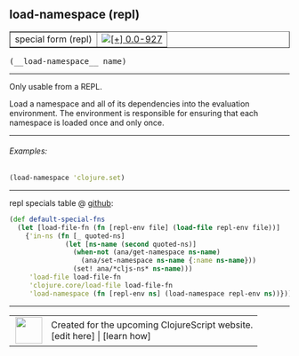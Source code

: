 ## load-namespace (repl)



 <table border="1">
<tr>
<td>special form (repl)</td>
<td><a href="https://github.com/cljsinfo/cljs-api-docs/tree/0.0-927"><img valign="middle" alt="[+] 0.0-927" title="Added in 0.0-927" src="https://img.shields.io/badge/+-0.0--927-lightgrey.svg"></a> </td>
</tr>
</table>


 <samp>
(__load-namespace__ name)<br>
</samp>

---

Only usable from a REPL.

Load a namespace and all of its dependencies into the evaluation environment.
The environment is responsible for ensuring that each namespace is loaded once
and only once.



---

###### Examples:

```clj
(load-namespace 'clojure.set)
```



---





repl specials table @ [github](https://github.com/clojure/clojurescript/blob/r1820/src/clj/cljs/repl.clj#L142-L151):

```clj
(def default-special-fns
  (let [load-file-fn (fn [repl-env file] (load-file repl-env file))]
    {'in-ns (fn [_ quoted-ns]
              (let [ns-name (second quoted-ns)]
                (when-not (ana/get-namespace ns-name)
                  (ana/set-namespace ns-name {:name ns-name}))
                (set! ana/*cljs-ns* ns-name)))
     'load-file load-file-fn
     'clojure.core/load-file load-file-fn
     'load-namespace (fn [repl-env ns] (load-namespace repl-env ns))}))
```

<!--
Repo - tag - source tree - lines:

 <pre>
clojurescript @ r1820
└── src
    └── clj
        └── cljs
            └── <ins>[repl.clj:142-151](https://github.com/clojure/clojurescript/blob/r1820/src/clj/cljs/repl.clj#L142-L151)</ins>
</pre>

-->

---




 <table>
<tr><td>
<img valign="middle" align="right" width="48px" src="http://i.imgur.com/Hi20huC.png">
</td><td>
Created for the upcoming ClojureScript website.<br>
[edit here] | [learn how]
</td></tr></table>

[edit here]:https://github.com/cljsinfo/cljs-api-docs/blob/master/cljsdoc/specialrepl/load-namespace.cljsdoc
[learn how]:https://github.com/cljsinfo/cljs-api-docs/wiki/cljsdoc-files

<!--

This information was too distracting to show to readers, but I'll leave it
commented here since it is helpful to:

- pretty-print the data used to generate this document
- and show how to retrieve that data



The API data for this symbol:

```clj
{:description "Only usable from a REPL.\n\nLoad a namespace and all of its dependencies into the evaluation environment.\nThe environment is responsible for ensuring that each namespace is loaded once\nand only once.",
 :ns "specialrepl",
 :name "load-namespace",
 :signature ["[name]"],
 :history [["+" "0.0-927"]],
 :type "special form (repl)",
 :full-name-encode "specialrepl/load-namespace",
 :source {:code "(def default-special-fns\n  (let [load-file-fn (fn [repl-env file] (load-file repl-env file))]\n    {'in-ns (fn [_ quoted-ns]\n              (let [ns-name (second quoted-ns)]\n                (when-not (ana/get-namespace ns-name)\n                  (ana/set-namespace ns-name {:name ns-name}))\n                (set! ana/*cljs-ns* ns-name)))\n     'load-file load-file-fn\n     'clojure.core/load-file load-file-fn\n     'load-namespace (fn [repl-env ns] (load-namespace repl-env ns))}))",
          :title "repl specials table",
          :repo "clojurescript",
          :tag "r1820",
          :filename "src/clj/cljs/repl.clj",
          :lines [142 151]},
 :examples [{:id "0b1a1d",
             :content "```clj\n(load-namespace 'clojure.set)\n```"}],
 :full-name "specialrepl/load-namespace"}

```

Retrieve the API data for this symbol:

```clj
;; from Clojure REPL
(require '[clojure.edn :as edn])
(-> (slurp "https://raw.githubusercontent.com/cljsinfo/cljs-api-docs/catalog/cljs-api.edn")
    (edn/read-string)
    (get-in [:symbols "specialrepl/load-namespace"]))
```

-->
